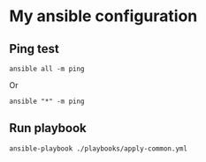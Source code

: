 # My ansible configuration

## Ping test

```
ansible all -m ping
```
Or

```
ansible "*" -m ping
```

## 

## Run playbook

``` shellsession
ansible-playbook ./playbooks/apply-common.yml
```


